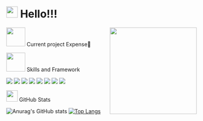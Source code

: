 # <img src="https://raw.githubusercontent.com/MartinHeinz/MartinHeinz/master/wave.gif" width="30px"> Hello!!! 
<img align='right' src="https://gph.is/g/46AO8D8" width="230">



<img src="https://gph.is/g/46AO8D8" width="50"> Current project
Expense:money_with_wings:

<img src="https://media.giphy.com/media/VgCDAzcKvsR6OM0uWg/giphy.gif" width="50"> Skills and Framework

![](https://img.shields.io/badge/<Skill>-<HTML>-informational?style=flat&logo=<LOGO_NAME>&logoColor=white&color=2bbc8a)
![](https://img.shields.io/badge/<Skill>-<CSS>-informational?style=flat&logo=<LOGO_NAME>&logoColor=white&color=2bbc8a)
![](https://img.shields.io/badge/<Skill>-<JavarScript>-informational?style=flat&logo=<LOGO_NAME>&logoColor=white&color=2bbc8a)
![](https://img.shields.io/badge/<Framework>-<React>-informational?style=flat&logo=<LOGO_NAME>&logoColor=white&color=2bbc8a)
![](https://img.shields.io/badge/<Package>-<Styled-Component>-informational?style=flat&logo=<LOGO_NAME>&logoColor=white&color=2bbc8a)
![](https://img.shields.io/github/commit-activity/w/AndreaBabyy/Expense?style=plastic)
![](https://img.shields.io/github/last-commit/AndreaBabyy/Expense?color=red&style=plastic)
![](https://img.shields.io/website?down_color=lightgrey&down_message=clothe&style=plastic&up_color=yellow&up_message=Expense&url=https%3A%2F%2Fexpense.mlem-mlem.net%2F)

<img src="https://media.giphy.com/media/WUlplcMpOCEmTGBtBW/giphy.gif" width="30">  GitHub Stats

![Anurag's GitHub stats](https://github-readme-stats.vercel.app/api?username=AndreaBabyy&show_icons=true&theme=shades-of-purple&hide=prs,contribs)
[![Top Langs](https://github-readme-stats.vercel.app/api/top-langs/?username=AndreaBabyy&layout=demo)](https://github.com/anuraghazra/github-readme-stats)

